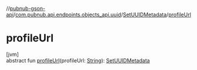 //[pubnub-gson-api](../../../index.md)/[com.pubnub.api.endpoints.objects_api.uuid](../index.md)/[SetUUIDMetadata](index.md)/[profileUrl](profile-url.md)

# profileUrl

[jvm]\
abstract fun [profileUrl](profile-url.md)(profileUrl: [String](https://docs.oracle.com/javase/8/docs/api/java/lang/String.html)): [SetUUIDMetadata](index.md)
